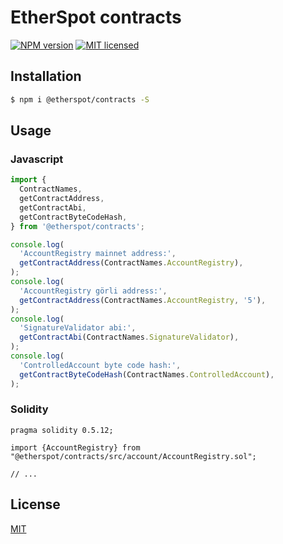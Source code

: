 # EtherSpot contracts

[![NPM version][npm-image]][npm-url]
[![MIT licensed][license-image]][license-url]

## Installation

```bash
$ npm i @etherspot/contracts -S
```

## Usage 

### Javascript

```javascript
import { 
  ContractNames, 
  getContractAddress, 
  getContractAbi, 
  getContractByteCodeHash, 
} from '@etherspot/contracts'; 

console.log(
  'AccountRegistry mainnet address:', 
  getContractAddress(ContractNames.AccountRegistry),
);
console.log(
  'AccountRegistry görli address:', 
  getContractAddress(ContractNames.AccountRegistry, '5'),
);
console.log(
  'SignatureValidator abi:', 
  getContractAbi(ContractNames.SignatureValidator),
);
console.log(
  'ControlledAccount byte code hash:',
  getContractByteCodeHash(ContractNames.ControlledAccount),
);
```

### Solidity

```Solidity
pragma solidity 0.5.12;

import {AccountRegistry} from "@etherspot/contracts/src/account/AccountRegistry.sol";

// ...
```

## License

[MIT](./LICENSE)

[npm-image]: https://badge.fury.io/js/%40etherspot%2Fcontracts.svg
[npm-url]: https://npmjs.org/package/@etherspot/contracts
[license-image]: https://img.shields.io/badge/license-MIT-blue.svg
[license-url]: ./LICENSE

